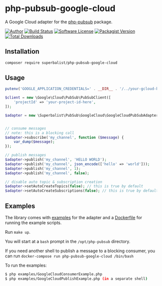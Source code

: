 # php-pubsub-google-cloud

A Google Cloud adapter for the [php-pubsub](https://github.com/Superbalist/php-pubsub) package.

[![Author](http://img.shields.io/badge/author-@superbalist-blue.svg?style=flat-square)](https://twitter.com/superbalist)
[![Build Status](https://img.shields.io/travis/Superbalist/php-pubsub-google-cloud/master.svg?style=flat-square)](https://travis-ci.org/Superbalist/php-pubsub-google-cloud)
[![Software License](https://img.shields.io/badge/license-MIT-brightgreen.svg?style=flat-square)](LICENSE)
[![Packagist Version](https://img.shields.io/packagist/v/superbalist/php-pubsub-google-cloud.svg?style=flat-square)](https://packagist.org/packages/superbalist/php-pubsub-google-cloud)
[![Total Downloads](https://img.shields.io/packagist/dt/superbalist/php-pubsub-google-cloud.svg?style=flat-square)](https://packagist.org/packages/superbalist/php-pubsub-google-cloud)


## Installation

```bash
composer require superbalist/php-pubsub-google-cloud
```

## Usage

```php
putenv('GOOGLE_APPLICATION_CREDENTIALS=' . __DIR__ . '/../your-gcloud-key.json');

$client = new \Google\Cloud\PubSub\PubSubClient([
    'projectId' => 'your-project-id-here',
]);

$adapter = new \Superbalist\PubSub\GoogleCloud\GoogleCloudPubSubAdapter($client);


// consume messages
// note: this is a blocking call
$adapter->subscribe('my_channel', function ($message) {
    var_dump($message);
});

// publish messages
$adapter->publish('my_channel', 'HELLO WORLD');
$adapter->publish('my_channel', json_encode(['hello' => 'world']));
$adapter->publish('my_channel', 1);
$adapter->publish('my_channel', false);

// disable auto topic & subscription creation
$adapter->setAutoCreateTopics(false); // this is true by default
$adapter->setAutoCreateSubscriptions(false); // this is true by default
```

## Examples

The library comes with [examples](examples) for the adapter and a [Dockerfile](Dockerfile) for
running the example scripts.

Run `make up`.

You will start at a `bash` prompt in the `/opt/php-pubsub` directory.

If you need another shell to publish a message to a blocking consumer, you can run `docker-compose run php-pubsub-google-cloud /bin/bash`

To run the examples:
```bash
$ php examples/GoogleCloudConsumerExample.php
$ php examples/GoogleCloudPublishExample.php (in a separate shell)
```
